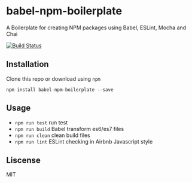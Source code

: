 # babel-npm-boilerplate

A Boilerplate for creating NPM packages using Babel, ESLint, Mocha and Chai

[![Build Status](https://travis-ci.org/camsong/babel-npm-boilerplate.svg)](https://travis-ci.org/camsong/babel-npm-boilerplate)

## Installation

Clone this repo or download using `npm`

```
npm install babel-npm-boilerplate --save
```

## Usage

* `npm run test` run test
* `npm run build` Babel transform es6/es7 files
* `npm run clean` clean build files
* `npm run lint` ESLint checking in Airbnb Javascript style

## Liscense

MIT
